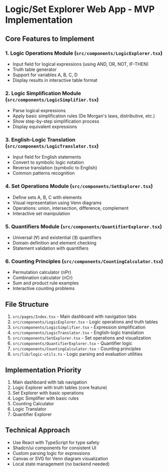 # Logic/Set Explorer Web App - MVP Implementation

## Core Features to Implement

### 1. Logic Operations Module (`src/components/LogicExplorer.tsx`)
- Input field for logical expressions (using AND, OR, NOT, IF-THEN)
- Truth table generator
- Support for variables A, B, C, D
- Display results in interactive table format

### 2. Logic Simplification Module (`src/components/LogicSimplifier.tsx`)
- Parse logical expressions
- Apply basic simplification rules (De Morgan's laws, distributive, etc.)
- Show step-by-step simplification process
- Display equivalent expressions

### 3. English-Logic Translation (`src/components/LogicTranslator.tsx`)
- Input field for English statements
- Convert to symbolic logic notation
- Reverse translation (symbolic to English)
- Common patterns recognition

### 4. Set Operations Module (`src/components/SetExplorer.tsx`)
- Define sets A, B, C with elements
- Visual representation using Venn diagrams
- Operations: union, intersection, difference, complement
- Interactive set manipulation

### 5. Quantifiers Module (`src/components/QuantifierExplorer.tsx`)
- Universal (∀) and existential (∃) quantifiers
- Domain definition and element checking
- Statement validation with quantifiers

### 6. Counting Principles (`src/components/CountingCalculator.tsx`)
- Permutation calculator (nPr)
- Combination calculator (nCr)
- Sum and product rule examples
- Interactive counting problems

## File Structure
1. `src/pages/Index.tsx` - Main dashboard with navigation tabs
2. `src/components/LogicExplorer.tsx` - Logic operations and truth tables
3. `src/components/LogicSimplifier.tsx` - Expression simplification
4. `src/components/LogicTranslator.tsx` - English-logic translation
5. `src/components/SetExplorer.tsx` - Set operations and visualization
6. `src/components/QuantifierExplorer.tsx` - Quantifier logic
7. `src/components/CountingCalculator.tsx` - Counting principles
8. `src/lib/logic-utils.ts` - Logic parsing and evaluation utilities

## Implementation Priority
1. Main dashboard with tab navigation
2. Logic Explorer with truth tables (core feature)
3. Set Explorer with basic operations
4. Logic Simplifier with basic rules
5. Counting Calculator
6. Logic Translator
7. Quantifier Explorer

## Technical Approach
- Use React with TypeScript for type safety
- Shadcn/ui components for consistent UI
- Custom parsing logic for expressions
- Canvas or SVG for Venn diagram visualization
- Local state management (no backend needed)